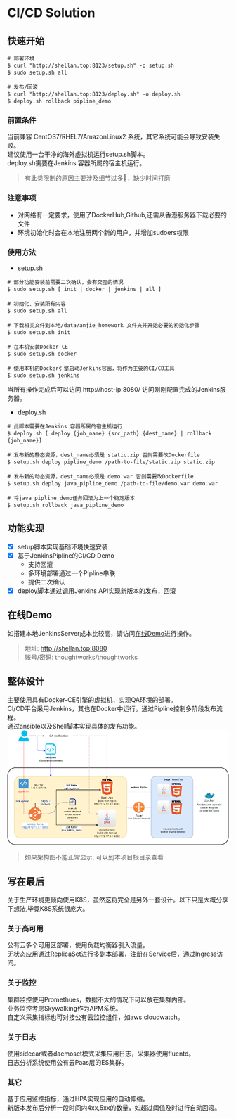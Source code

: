 # CI/CD Solution
## 快速开始
```
# 部署环境
$ curl "http://shellan.top:8123/setup.sh" -o setup.sh
$ sudo setup.sh all

# 发布/回滚
$ curl "http://shellan.top:8123/deploy.sh" -o deploy.sh
$ deploy.sh rollback pipline_demo
```
### 前置条件
当前兼容 CentOS7/RHEL7/AmazonLinux2 系统，其它系统可能会导致安装失败。</br>
建议使用一台干净的海外虚拟机运行setup.sh脚本。</br>
deploy.sh需要在Jenkins 容器所属的宿主机运行。</br>
> 有此类限制的原因主要涉及细节过多，缺少时间打磨
### 注意事项
- 对网络有一定要求，使用了DockerHub,Github,还需从香港服务器下载必要的文件
- 环境初始化时会在本地注册两个新的用户，并增加sudoers权限
### 使用方法
+ setup.sh
```
# 部分功能安装前需要二次确认，会有交互的情况
$ sudo setup.sh [ init | docker | jenkins | all ]

# 初始化、安装所有内容
$ sudo setup.sh all

# 下载相关文件到本地/data/anjie_homework 文件夹并开始必要的初始化步骤
$ sudo setup.sh init

# 在本机安装Docker-CE
$ sudo setup.sh docker

# 使用本机的Docker引擎启动Jenkins容器，将作为主要的CI/CD工具
$ sudo setup.sh jenkins

```
当所有操作完成后可以访问 http://host-ip:8080/ 访问刚刚配置完成的Jenkins服务器。</br>
+ deploy.sh
```
# 此脚本需要在Jenkins 容器所属的宿主机运行
$ deploy.sh [ deploy {job_name} {src_path} {dest_name} | rollback {job_name}]

# 发布新的静态资源，dest_name必须是 static.zip 否则需要改Dockerfile
$ setup.sh deploy pipline_demo /path-to-file/static.zip static.zip

# 发布新的动态资源，dest_name必须是 demo.war 否则需要改Dockerfile
$ setup.sh deploy java_pipline_demo /path-to-file/demo.war demo.war

# 将java_pipline_demo任务回滚为上一个稳定版本
$ setup.sh rollback java_pipline_demo

```
## 功能实现
- [x] setup脚本实现基础环境快速安装
- [x] 基于JenkinsPipline的CI/CD Demo
  + 支持回滚
  + 多环境部署通过一个Pipline串联
  + 提供二次确认
- [x] deploy脚本通过调用Jenkins API实现新版本的发布，回滚

## 在线Demo
如搭建本地JenkinsServer成本比较高，请访问[在线Demo](http://shellan.top:8080/)进行操作。
> 地址:     http://shellan.top:8080 </br>
> 账号/密码: thoughtworks/thoughtworks
## 整体设计
主要使用具有Docker-CE引擎的虚拟机，实现QA环境的部署。</br>
CI/CD平台采用Jenkins，其也在Docker中运行。通过Pipline控制多阶段发布流程。</br>
通过ansible以及Shell脚本实现具体的发布功能。</br>
![拓扑图](./topology.png)
> 如果架构图不能正常显示, 可以到本项目根目录查看.

## 写在最后
关于生产环境更倾向使用K8S，虽然这将完全是另外一套设计。以下只是大概分享下想法,毕竟K8S系统很庞大。
### 关于高可用
公有云多个可用区部署，使用负载均衡器引入流量。</br>
无状态应用通过ReplicaSet进行多副本部署，注册在Service后，通过Ingress访问。</br>
### 关于监控
集群监控使用Promethues，数据不大的情况下可以放在集群内部。</br>
业务监控考虑Skywalking作为APM系统。</br>
自定义采集指标也可对接公有云监控组件，如aws cloudwatch。</br>
### 关于日志
使用sidecar或者daemoset模式采集应用日志，采集器使用fluentd。</br>
日志分析系统使用公有云Paas层的ES集群。</br>
### 其它
基于应用监控指标，通过HPA实现应用的自动伸缩。</br>
新版本发布后分析一段时间内4xx,5xx的数量，如超过阈值及时进行自动回滚。</br>
>